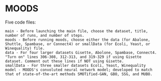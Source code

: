 # MOODS

Five code files:

    main - Before launching the main file, choose the dataset, title, number of runs, and number of steps.
    moods - Before running moods, choose either the data (for Abalone, Shuttle, Spambase, or Connect4) or smallData (for Ecoli, Yeast, or Winequality) file.
    data - For four larger datasets Gisette, Abolone, Spambase, Connect4. "Turn on" lines 306-308, 312-313, and 319-329 if using Gisette dataset. Comment out these lines if NOT using Gisette.
    smallData - For three smaller datasets Ecoli, Yeast, Winequality
    model - MOODS's convoluted neural network model; developed to match that of state-of-the-art methods SMOTified-GAN, GBO, SSG, and MUBO.
